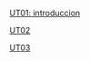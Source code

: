 [UT01: introduccion](./UT01_introduccion/index.md) 

[UT02](./UT02/index.md) 

[UT03](./UT03/index.md)